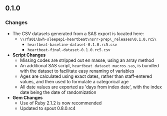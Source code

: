 ## 0.1.0

### Changes
- The CSV datasets generated from a SAS export is located here:
  - `\\rfa01\bwh-sleepepi-heartbeat\nsrr-prep\_releases\0.1.0.rc5\`
    - `heartbeat-baseline-dataset-0.1.0.rc5.csv`
    - `heartbeat-final-dataset-0.1.0.rc5.csv`
- **Script Changes**
  - Missing codes are stripped out en masse, using an array method
  - An additional SAS script, `heartbeat dataset macros.sas`, is bundled with the dataset to facilitate easy renaming of variables
  - Ages are calculated using exact dates, rather than staff-entered values, and then used to formulate a categorical age
  - All date values are exported as 'days from index date', with the index date being the date of randomization
- **Gem Changes**
  - Use of Ruby 2.1.2 is now recommended
  - Updated to spout 0.8.0.rc4
